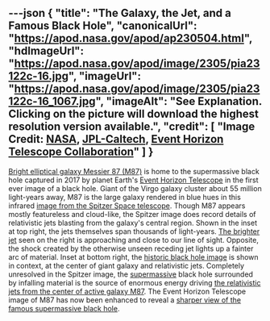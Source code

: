 ---json
{
  "title": "The Galaxy, the Jet, and a Famous Black Hole",
  "canonicalUrl": "https://apod.nasa.gov/apod/ap230504.html",
  "hdImageUrl": "https://apod.nasa.gov/apod/image/2305/pia23122c-16.jpg",
  "imageUrl": "https://apod.nasa.gov/apod/image/2305/pia23122c-16_1067.jpg",
  "imageAlt": "See Explanation. Clicking on the picture will download the highest resolution version available.",
  "credit": [
    "Image Credit: [NASA](https://www.nasa.gov/), [JPL-Caltech](http://www.spitzer.caltech.edu/), [Event Horizon Telescope Collaboration](https://eventhorizontelescope.org/organization)"
  ]
}
---

[Bright elliptical galaxy Messier 87 (M87)](https://apod.nasa.gov/apod/ap100520.html) is home to the supermassive black hole captured in 2017 by planet Earth's [Event Horizon Telescope](https://eventhorizontelescope.org/blog) in the first ever image of a black hole. Giant of the Virgo galaxy cluster about 55 million light-years away, M87 is the large galaxy rendered in blue hues in this infrared [image from the Spitzer Space telescope](https://www.jpl.nasa.gov/spaceimages/details.php?id=PIA23122). Though M87 appears mostly featureless and cloud-like, the Spitzer image does record details of relativistic jets blasting from the galaxy's central region. Shown in the inset at top right, the jets themselves span thousands of light-years. [The brighter jet](https://apod.nasa.gov/apod/ap041211.html) seen on the right is approaching and close to our line of sight. Opposite, the shock created by the otherwise unseen receding jet lights up a fainter arc of material. Inset at bottom right, the [historic black hole image](https://apod.nasa.gov/apod/ap190411.html) is shown in context, at the center of giant galaxy and relativistic jets. Completely unresolved in the Spitzer image, the [supermassive](https://www.nasa.gov/feature/goddard/2023/nasa-animation-sizes-up-the-universe-s-biggest-black-holes) black hole surrounded by infalling material is the source of enormous energy driving [the relativistic jets from the center of active galaxy M87](https://www.nasa.gov/mission_pages/chandra/news/telescopes-unite-in-unprecedented-observations-of-famous-black-hole.html). The Event Horizon Telescope image of M87 has now been enhanced to reveal a [sharper view of the famous supermassive black hole](https://noirlab.edu/public/news/noirlab2310/).
